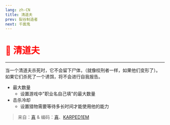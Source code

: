 ```yaml
---
lang: zh-CN
title: 清道夫
prev: 裂谷制造者
next: 千面鬼
---
```


# <font color="red">🧺 <b>清道夫</b></font> <Badge text="Concealing" type="tip" vertical="middle"/>

***

当一个清道夫杀死时，它不会留下尸体，（就像绞刑者一样，如果他们变形了）。 如果它们杀死了一个诱饵，将不会进行自我报告。

- 最大数量
  - 设置游戏中"职业名自己填"的最大数量
- 击杀冷却
  - 设置猎物需要等待多长时间才能使用他的能力

> 来自：[喜](https://space.bilibili.com/443432765) & 编码：[喜](https://space.bilibili.com/443432765)、[KARPED1EM](https://github.com/KARPED1EM)
